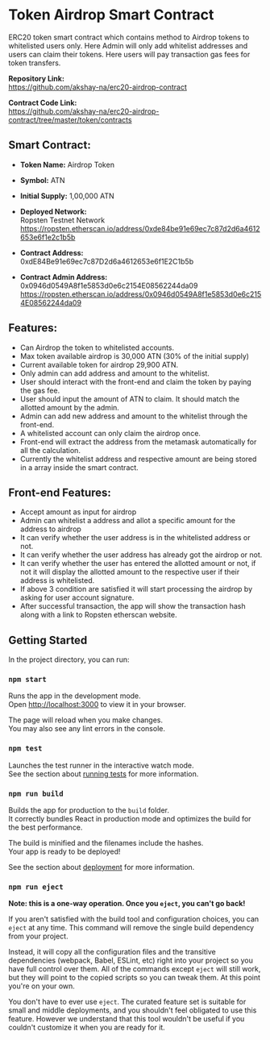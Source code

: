 # Token Airdrop Smart Contract

ERC20 token smart contract which contains method to Airdrop tokens to whitelisted users only. Here Admin will only add whitelist addresses and users can claim their tokens. Here users will pay transaction gas fees for token transfers.

**Repository Link:**</br>
https://github.com/akshay-na/erc20-airdrop-contract

**Contract Code Link:**</br>
https://github.com/akshay-na/erc20-airdrop-contract/tree/master/token/contracts

## Smart Contract:

- **Token Name:** Airdrop Token
- **Symbol:** ATN
- **Initial Supply:** 1,00,000 ATN
- **Deployed Network:**</br>
Ropsten Testnet Network</br>
https://ropsten.etherscan.io/address/0xde84be91e69ec7c87d2d6a4612653e6f1e2c1b5b

- **Contract Address:**</br>
0xdE84Be91e69ec7c87D2d6a4612653e6f1E2C1b5b

- **Contract Admin Address:**</br> 0x0946d0549A8f1e5853d0e6c2154E08562244da09
https://ropsten.etherscan.io/address/0x0946d0549A8f1e5853d0e6c2154E08562244da09


## Features:

- Can Airdrop the token to whitelisted accounts.
- Max token available airdrop is 30,000 ATN (30% of the initial supply)
- Current available token for airdrop 29,900 ATN.
- Only admin can add address and amount to the whitelist.
- User should interact with the front-end and claim the token by paying the gas fee.
- User should input the amount of ATN to claim. It should match the allotted amount by the admin.
- Admin can add new address and amount to the whitelist through the front-end.
- A whitelisted account can only claim the airdrop once.
- Front-end will extract the address from the metamask automatically for all the calculation.
- Currently the whitelist address and respective amount are being stored in a array inside the smart contract.

## Front-end Features:

- Accept amount as input for airdrop
- Admin can whitelist a address and allot a specific amount for the address to airdrop
- It can verify whether the user address is in the whitelisted address or not.
- It can verify whether the user address has already got the airdrop or not.
- It can verify whether the user has entered the allotted amount or not, if not it will display the allotted amount
to the respective user if their address is whitelisted.
- If above 3 condition are satisfied it will start processing the airdrop by asking for user account signature.
- After successful transaction, the app will show the transaction hash along with a link to Ropsten etherscan
website.

## Getting Started

In the project directory, you can run:

### `npm start`

Runs the app in the development mode.\
Open [http://localhost:3000](http://localhost:3000) to view it in your browser.

The page will reload when you make changes.\
You may also see any lint errors in the console.

### `npm test`

Launches the test runner in the interactive watch mode.\
See the section about [running tests](https://facebook.github.io/create-react-app/docs/running-tests) for more information.

### `npm run build`

Builds the app for production to the `build` folder.\
It correctly bundles React in production mode and optimizes the build for the best performance.

The build is minified and the filenames include the hashes.\
Your app is ready to be deployed!

See the section about [deployment](https://facebook.github.io/create-react-app/docs/deployment) for more information.

### `npm run eject`

**Note: this is a one-way operation. Once you `eject`, you can't go back!**

If you aren't satisfied with the build tool and configuration choices, you can `eject` at any time. This command will remove the single build dependency from your project.

Instead, it will copy all the configuration files and the transitive dependencies (webpack, Babel, ESLint, etc) right into your project so you have full control over them. All of the commands except `eject` will still work, but they will point to the copied scripts so you can tweak them. At this point you're on your own.

You don't have to ever use `eject`. The curated feature set is suitable for small and middle deployments, and you shouldn't feel obligated to use this feature. However we understand that this tool wouldn't be useful if you couldn't customize it when you are ready for it.
